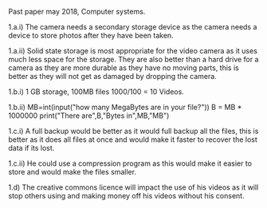 Past paper may 2018, Computer systems.

1.a.i) The camera needs a secondary storage device as the camera needs a device to store photos after they have been taken.

1.a.ii) Solid state storage is most appropriate for the video camera as it uses much less space for the storage. They are also better than a hard drive for a camera as they are more durable as they have no moving parts, this is better as they will not get as damaged by dropping the camera.

1.b.i) 1 GB storage, 100MB files 1000/100 = 10 Videos.

1.b.ii) MB=int(input("how many MegaBytes are in your file?"))
        B = MB * 1000000
        print("There are",B,"Bytes in",MB,"MB")

1.c.i) A full backup would be better as it would full backup all the files, this is better as it does all files at once and would make it faster to recover the lost data if its lost.

1.c.ii) He could use a compression program as this would make it easier to store and would make the files smaller. 

1.d) The creative commons licence will impact the use of his videos as it will stop others using and making money off his videos without his consent.